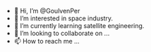 - 👋 Hi, I’m @GoulvenPer
- 👀 I’m interested in space industry.
- 🌱 I’m currently learning satellite engineering.
- 💞️ I’m looking to collaborate on ...
- 📫 How to reach me ...

<!---
GoulvenPer/GoulvenPer is a ✨ special ✨ repository because its `README.md` (this file) appears on your GitHub profile.
You can click the Preview link to take a look at your changes.
--->
